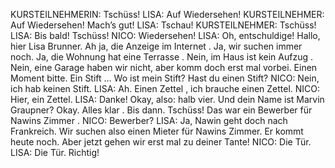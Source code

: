 KURSTEILNEHMERIN:
Tschüss!
LISA:
Auf Wiedersehen!
KURSTEILNEHMER:
Auf Wiedersehen! Mach’s gut!
LISA:
Tschau!
KURSTEILNEHMER:
Tschüss!
LISA:
Bis bald! Tschüss!
NICO:
Wiedersehen!
LISA:
Oh, entschuldige!
Hallo, hier Lisa Brunner.
Ah ja, die Anzeige im Internet .
Ja, wir suchen immer noch.
Ja, die Wohnung hat eine Terrasse .
Nein, im Haus ist kein Aufzug .
Nein, eine Garage haben wir nicht, aber komm doch erst mal vorbei.
Einen Moment bitte. 
Ein Stift … Wo ist mein Stift?
Hast du einen Stift?
NICO:
Nein, ich hab keinen Stift.
LISA:
Ah. Einen Zettel , ich brauche einen Zettel.
NICO:
Hier, ein Zettel.
LISA:
Danke! Okay, also: halb vier. Und dein Name ist Marvin Graupner? Okay. Alles klar . Bis dann. Tschüss!
Das war ein Bewerber für Nawins Zimmer .
NICO:
Bewerber?
LISA:
Ja, Nawin geht doch nach Frankreich. Wir suchen also einen Mieter für Nawins Zimmer. Er kommt heute noch. Aber jetzt gehen wir erst mal zu deiner Tante!
NICO:
Die Tür.
LISA:
Die Tür. Richtig!
